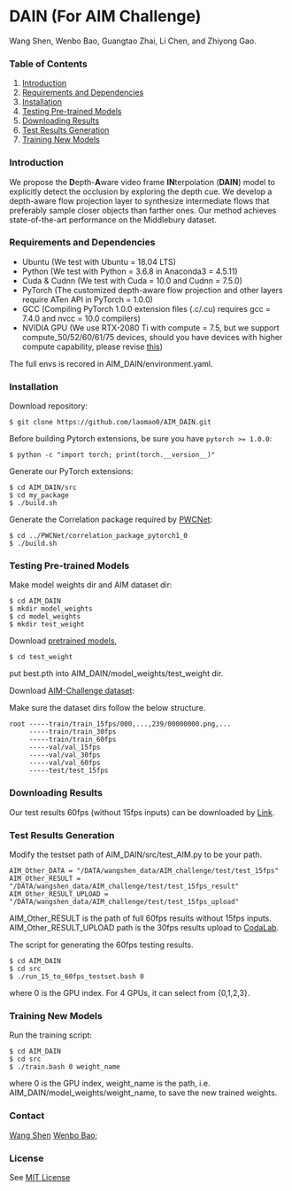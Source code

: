 # DAIN (For AIM Challenge)

Wang Shen,
Wenbo Bao,
Guangtao Zhai,
Li Chen,
and Zhiyong Gao.


### Table of Contents
1. [Introduction](#introduction)
1. [Requirements and Dependencies](#requirements-and-dependencies)
1. [Installation](#installation)
1. [Testing Pre-trained Models](#testing-pre-trained-models)
1. [Downloading Results](#downloading-results)
1. [Test Results Generation](#test-results-generation)
1. [Training New Models](#training-new-models) 

### Introduction
We propose the **D**epth-**A**ware video frame **IN**terpolation (**DAIN**) model to explicitly detect the occlusion by exploring the depth cue.
We develop a depth-aware flow projection layer to synthesize intermediate flows that preferably sample closer objects than farther ones.
Our method achieves state-of-the-art performance on the Middlebury dataset.

    
### Requirements and Dependencies
- Ubuntu (We test with Ubuntu = 18.04 LTS)
- Python (We test with Python = 3.6.8 in Anaconda3 = 4.5.11)
- Cuda & Cudnn (We test with Cuda = 10.0 and Cudnn = 7.5.0)
- PyTorch (The customized depth-aware flow projection and other layers require ATen API in PyTorch = 1.0.0)
- GCC (Compiling PyTorch 1.0.0 extension files (.c/.cu) requires gcc = 7.4.0 and nvcc = 10.0 compilers)
- NVIDIA GPU (We use RTX-2080 Ti with compute = 7.5, but we support compute_50/52/60/61/75 devices, should you have devices with higher compute capability, please revise [this](https://github.com/baowenbo/DAIN/blob/master/my_package/DepthFlowProjection/setup.py))

The full envs is recored in AIM_DAIN/environment.yaml.

### Installation
Download repository:

    $ git clone https://github.com/laomao0/AIM_DAIN.git

Before building Pytorch extensions, be sure you have `pytorch >= 1.0.0`:
    
    $ python -c "import torch; print(torch.__version__)"
    
Generate our PyTorch extensions:
    
    $ cd AIM_DAIN/src
    $ cd my_package 
    $ ./build.sh

Generate the Correlation package required by [PWCNet](https://github.com/NVlabs/PWC-Net/tree/master/PyTorch/external_packages/correlation-pytorch-master):
    
    $ cd ../PWCNet/correlation_package_pytorch1_0
    $ ./build.sh

### Testing Pre-trained Models
Make model weights dir and AIM dataset dir:

    $ cd AIM_DAIN
    $ mkdir model_weights
    $ cd model_weights
    $ mkdir test_weight
    
Download [pretrained models](https://drive.google.com/open?id=15GyU0IFCWW7omIp9lVUNWjCFAgrGBXKS), 

    $ cd test_weight

put best.pth into AIM_DAIN/model_weights/test_weight dir.
    

Download [AIM-Challenge dataset](https://www.vision.ee.ethz.ch/aim19/):
    
Make sure the dataset dirs follow the below structure.

         
    root -----train/train_15fps/000,...,239/00000000.png,...
         -----train/train_30fps
         -----train/train_60fps
         -----val/val_15fps
         -----val/val_30fps
         -----val/val_60fps
         -----test/test_15fps

### Downloading Results

Our test results 60fps (without 15fps inputs) can be downloaded by [Link](https://1drv.ms/u/s!Amp1hYNBxxT5g_w-VXbXeeo8xPp1cA?e=0q3y88).
    
    
### Test Results Generation

Modify the testset path of AIM_DAIN/src/test_AIM.py to be your path.

    AIM_Other_DATA = "/DATA/wangshen_data/AIM_challenge/test/test_15fps"
    AIM_Other_RESULT = "/DATA/wangshen_data/AIM_challenge/test/test_15fps_result"
    AIM_Other_RESULT_UPLOAD = "/DATA/wangshen_data/AIM_challenge/test/test_15fps_upload"

AIM_Other_RESULT is the path of full 60fps results without 15fps inputs.
AIM_Other_RESULT_UPLOAD path is the 30fps results upload to [CodaLab](https://competitions.codalab.org).

The script for generating the 60fps testing results.

    $ cd AIM_DAIN
    $ cd src
    $ ./run_15_to_60fps_testset.bash 0
    
where 0 is the GPU index. For 4 GPUs, it can select from {0,1,2,3}.

### Training New Models
    
Run the training script:

    $ cd AIM_DAIN
    $ cd src
    $ ./train.bash 0 weight_name
    
where 0 is the GPU index, weight_name is the path, i.e. AIM_DAIN/model_weights/weight_name, to
save the new trained weights.



### Contact
[Wang Shen](mailto:wangshen834@gmail.com) [Wenbo Bao](mailto:bwb0813@gmail.com); 

### License
See [MIT License](https://github.com/baowenbo/DAIN/blob/master/LICENSE)
